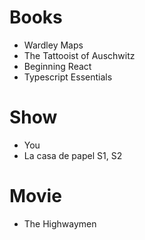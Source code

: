 # Books

- Wardley Maps
- The Tattooist of Auschwitz
- Beginning React
- Typescript Essentials

# Show

- You
- La casa de papel S1, S2

# Movie

- The Highwaymen
